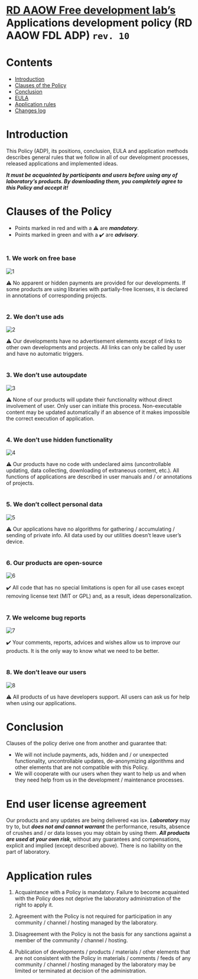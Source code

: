 # [RD AAOW Free development lab’s](https://adslbarxatov.github.io/DPModule) Applications development policy (RD AAOW FDL ADP) ```rev. 10```

# Contents
- [Introduction](#introduction)
- [Clauses of the Policy](#clauses-of-the-policy)
- [Conclusion](#conclusion)
- [EULA](#end-user-license-agreement)
- [Application rules](#application-rules)
- [Changes log](https://adslbarxatov.github.io/ADP/changelog)

#

# Introduction

This Policy (ADP), its positions, conclusion, EULA and application methods describes general rules that we follow in all of our development processes, released applications and implemented ideas.

***It must be acquainted by participants and users before using any of laboratory’s products. By downloading them, you completely agree to this Policy and accept it!***

#

# Clauses of the Policy

- Points marked in red and with a :warning: are ***mandatory***.
- Points marked in green and with a :heavy_check_mark: are ***advisory***.

#

### 1. We work on free base

![1](https://user-images.githubusercontent.com/20893717/130315736-29bbd81d-1b17-4bfb-a7eb-495c34d5de23.png)

:warning: No apparent or hidden payments are provided for our developments. If some products are using libraries with partially-free licenses, it is declared in annotations of corresponding projects.

#

### 2. We don’t use ads

![2](https://user-images.githubusercontent.com/20893717/130316140-13acdbc9-f085-469d-bd26-7bda812dd676.png)

:warning: Our developments have no advertisement elements except of links to other own developments and projects. All links can only be called by user and have no automatic triggers.

#

### 3. We don’t use autoupdate

![3](https://user-images.githubusercontent.com/20893717/130316319-da241ed1-1286-4d70-8ad3-b5c741057ea8.png)

:warning: None of our products will update their functionality without direct involvement of user. Only user can initiate this process. Non-executable content may be updated automatically if an absence of it makes impossible the correct execution of application.

#

### 4. We don’t use hidden functionality

![4](https://user-images.githubusercontent.com/20893717/130316460-c0c6674f-4c8e-4ca5-9aac-9a3f0c2ea65d.png)

:warning: Our products have no code with undeclared aims (uncontrollable updating, data collecting, downloading of extraneous content, etc.). All functions of applications are described in user manuals and / or annotations of projects.

#

### 5. We don’t collect personal data

![5](https://user-images.githubusercontent.com/20893717/130316538-ef821aef-6ae7-46fb-bffe-867d54719ec7.png)

:warning: Our applications have no algorithms for gathering / accumulating / sending of private info. All data used by our utilities doesn’t leave user’s device.

#

### 6. Our products are open-source

![6](https://user-images.githubusercontent.com/20893717/130316679-1f289a2f-fda6-4c7a-843f-d39ea364a8f3.png)

:heavy_check_mark: All code that has no special limitations is open for all use cases except removing license text (MIT or GPL) and, as a result, ideas depersonalization.

#

### 7. We welcome bug reports

![7](https://user-images.githubusercontent.com/20893717/130316743-4863aa8b-9976-465e-b345-5ef2ee194245.png)

:heavy_check_mark: Your comments, reports, advices and wishes allow us to improve our products. It is the only way to know what we need to be better.

#

### 8. We don’t leave our users

![8](https://user-images.githubusercontent.com/20893717/130316806-563351bd-8b7a-4910-ad98-f0a50ca30f49.png)

:warning: All products of us have developers support. All users can ask us for help when using our applications.

#

# Conclusion

Clauses of the policy derive one from another and guarantee that:
- We will not include payments, ads, hidden and / or unexpected functionality, uncontrollable updates, de-anonymizing algorithms and other elements that are not compatible with this Policy.
- We will cooperate with our users when they want to help us and when they need help from us in the development / maintenance processes.

#

# End user license agreement

Our products and any updates are being delivered «as is». ***Laboratory*** may try to, but
***does not and cannot warrant*** the performance, results, absence of crushes and / or data
losses you may obtain by using them. ***All products are used at your own risk***, without
any guarantees and compensations, explicit and implied (except described above). There is
no liability on the part of laboratory.

#

# Application rules

1. Acquaintance with a Policy is mandatory. Failure to become acquainted with the Policy
does not deprive the laboratory administration of the right to apply it.

2. Agreement with the Policy is not required for participation in any community / channel /
hosting managed by the laboratory.

3. Disagreement with the Policy is not the basis for any sanctions against a member of the
community / channel / hosting.

4. Publication of developments / products / materials / other elements that are not consistent
with the Policy in materials / comments / feeds of any community / channel / hosting managed
by the laboratory may be limited or terminated at decision of the administration.

#
